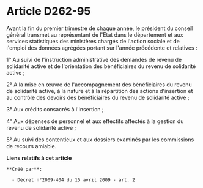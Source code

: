 # Article D262-95

Avant la fin du premier trimestre de chaque année, le président du conseil général transmet au représentant de l'Etat dans le
département et aux services statistiques des ministères chargés de l'action sociale et de l'emploi des données agrégées
portant sur l'année précédente et relatives : 

1° Au suivi de l'instruction administrative des demandes de revenu de solidarité active et de l'orientation des bénéficiaires
du revenu de solidarité active ; 

2° A la mise en œuvre de l'accompagnement des bénéficiaires du revenu de solidarité active, à la nature et à la répartition
des actions d'insertion et au contrôle des devoirs des bénéficiaires du revenu de solidarité active ; 

3° Aux crédits consacrés à l'insertion ; 

4° Aux dépenses de personnel et aux effectifs affectés à la gestion du revenu de solidarité active ; 

5° Au suivi des contentieux et aux dossiers examinés par les commissions de recours amiable.

**Liens relatifs à cet article**

	**Créé par**:

	  - Décret n°2009-404 du 15 avril 2009 - art. 2
